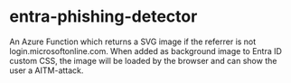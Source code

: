 # entra-phishing-detector

An Azure Function which returns a SVG image if the referrer is not login.microsoftonline.com.
When added as background image to Entra ID custom CSS, the image will be loaded by the browser and can show the user a AITM-attack.
